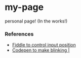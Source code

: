 # my-page
personal page! (In the works!)


### References 

- [Fiddle to control input position](http://jsfiddle.net/esnvh/26/)
- [Codepen to make blinking |](http://codepen.io/rjenkins/pen/sJhHB)
